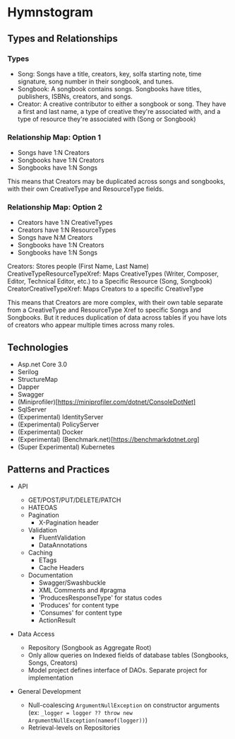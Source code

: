 ﻿# Hymnstogram #

## Types and Relationships ##

### Types ###

* Song: Songs have a title, creators, key, solfa starting note, time signature, song number in their songbook, and tunes.
* Songbook: A songbook contains songs. Songbooks have titles, publishers, ISBNs, creators, and songs.
* Creator: A creative contributor to either a songbook or song. They have a first and last name, a type of creative they're associated with, and a type of resource they're associated with (Song or Songbook)


### Relationship Map: Option 1 ###

* Songs have 1:N Creators
* Songbooks have 1:N Creators
* Songbooks have 1:N Songs

This means that Creators may be duplicated across songs and songbooks, with their own CreativeType and ResourceType fields.

### Relationship Map: Option 2 ###

* Creators have 1:N CreativeTypes
* Creators have 1:N ResourceTypes
* Songs have N:M Creators
* Songbooks have 1:N Creators
* Songbooks have 1:N Songs

Creators: Stores people (First Name, Last Name)
CreativeTypeResourceTypeXref: Maps CreativeTypes (Writer, Composer, Editor, Technical Editor, etc.) to a Specific Resource (Song, Songbook)
CreatorCreativeTypeXref: Maps Creators to a specific CreativeType

This means that Creators are more complex, with their own table separate from a CreativeType and ResourceType Xref to specific Songs and Songbooks. But it reduces duplication of data across tables if you have lots of creators who appear multiple times across many roles.

## Technologies ##

* Asp.net Core 3.0
* Serilog
* StructureMap 
* Dapper
* Swagger
* (Miniprofiler)[https://miniprofiler.com/dotnet/ConsoleDotNet]
* SqlServer
* (Experimental) IdentityServer
* (Experimental) PolicyServer
* (Experimental) Docker
* (Experimental) (Benchmark.net)[https://benchmarkdotnet.org]
* (Super Experimental) Kubernetes

## Patterns and Practices ##

* API
    * GET/POST/PUT/DELETE/PATCH    
    * HATEOAS
    * Pagination
      * X-Pagination header    
    * Validation
      * FluentValidation
      * DataAnnotations
    * Caching
      * ETags
      * Cache Headers
    * Documentation
      * Swagger/Swashbuckle
      * XML Comments and #pragma
      * 'ProducesResponseType' for status codes
      * 'Produces' for content type
      * 'Consumes' for content type
      * ActionResult<T>
      
* Data Access
    * Repository (Songbook as Aggregate Root)
    * Only allow queries on Indexed fields of database tables (Songbooks, Songs, Creators)
    * Model project defines interface of DAOs. Separate project for implementation

* General Development
    * Null-coalescing `ArgumentNullException` on constructor arguments (ex: `_logger = logger ?? throw new ArgumentNullException(nameof(logger))`)
    * Retrieval-levels on Repositories